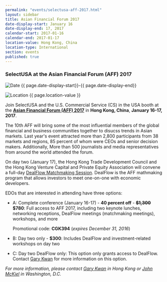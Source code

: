 ```yaml
---
permalink: "events/selectusa-aff-2017.html"
layout: sidebar
title: Asian Financial Forum 2017
date-display-start: January 16
date-display-end: 17, 2017
calendar-start: 2017-01-16
calendar-end: 2017-01-17
location-value: Hong Kong, China
location-type: International
section: events
published: true
---
```


### SelectUSA at the Asian Financial Forum (AFF) 2017

![Date](https://google.github.io/material-design-icons/action/svg/design/ic_event_24px.svg "Date") {{ page.date-display-start}}-{{ page.date-display-end}}

![Location](http://google.github.io/material-design-icons/social/svg/design/ic_location_city_24px.svg "Location") {{ page.location-value }}

Join SelectUSA and the U.S. Commercial Service (CS) in the USA booth at the **[Asian Financial Forum (AFF) 2017](http://www.aimcongress.com/en/)** in **Hong Kong, China**, **January 16-17, 2017**. 

The 10th AFF will bring some of the most influential members of the global financial and business communities together to disucss trends in Asian markets. Last year's event attracted more than 2,800 participants from 38 markets and regions, 85 percent of whom were CEOs and senior decision makers. Additionally, More than 500 journalists and media representatives from around the world attended the forum.

On day two (January 17), the Hong Kong Trade Development Council and the Hong Kong Venture Capital and Private Equity Association will convene a full-day [DealFlow Matchmaking Session](http://www.asianfinancialforum.com/en/info_deal.htm). DealFlow is the AFF mathmaking program that allows investors to meet one-on-one with economic developers.

EDOs that are interested in attending have three options:

* A: Complete conference (January 16-17) - **40 percent off** - **<strike>$1,300</strike> $780**: Full access to AFF 2017, including two keynote lunches, networking receptions, DealFlow meetings (matchmaking meetings), workshops, and more

  Promotional code: **CGK394** (_expires December 31, 2016_)

* B: Day two only - **$300**: Includes DealFlow and investment-related workshops on day two

* C: Day two DealFlow only: This option only grants access to DealFlow. Contact [Gary Kwan](mailto:gary.kwan@trade.gov) for more information on this option.


_For more information, please contact [Gary Kwan](mailto:gary.kwan@trade.gov) in Hong Kong or [John McKiel](mailto:john.mckiel@trade.gov) in Washington, D.C._
